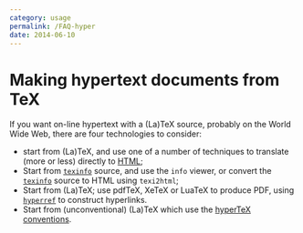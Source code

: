 ```yaml
---
category: usage
permalink: /FAQ-hyper
date: 2014-06-10
---
```


# Making hypertext documents from TeX

If you want on-line hypertext with a (La)TeX source, probably on the
World Wide Web, there are four technologies to consider:
  

-  start from (La)TeX, and use one of a number of techniques to
    translate (more or less) directly to
    [HTML](/FAQ-LaTeX2HTML);
-  Start from [`texinfo`](/FAQ-texinfo) source,
    and use the `info` viewer, or convert the [`texinfo`](https://ctan.org/pkg/texinfo)
    source to HTML using `texi2html`;
-  Start from (La)TeX; use pdfTeX, XeTeX or LuaTeX to
    produce PDF, using [`hyperref`](https://ctan.org/pkg/hyperref) to construct
    hyperlinks.
-  Start from (unconventional) (La)TeX which use the 
    [hyperTeX conventions](/FAQ-hypertex).


